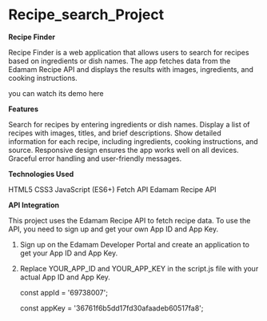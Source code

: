 # Recipe_search_Project

**Recipe Finder**

Recipe Finder is a web application that allows users to search for recipes based on ingredients or dish names.
The app fetches data from the Edamam Recipe API and displays the results with images, ingredients, and cooking instructions.

you can watch its demo here


**Features**

Search for recipes by entering ingredients or dish names.
Display a list of recipes with images, titles, and brief descriptions.
Show detailed information for each recipe, including ingredients, cooking instructions, and source.
Responsive design ensures the app works well on all devices.
Graceful error handling and user-friendly messages.

**Technologies Used**

HTML5
CSS3
JavaScript (ES6+)
Fetch API
Edamam Recipe API

**API Integration**

This project uses the Edamam Recipe API to fetch recipe data. To use the API, you need to sign up and get your own App ID and App Key.

1. Sign up on the Edamam Developer Portal and create an application to get your App ID and App Key.
2. Replace YOUR_APP_ID and YOUR_APP_KEY in the script.js file with your actual App ID and App Key.

   const appId = '69738007';
   
   const appKey = '36761f6b5dd17fd30afaadeb60517fa8';

